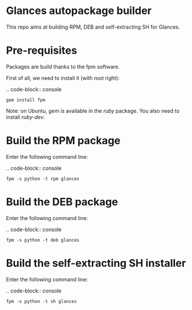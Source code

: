 Glances autopackage builder
===========================

This repo aims at building RPM, DEB and self-extracting SH for Glances.

Pre-requisites
==============

Packages are build thanks to the fpm software.

First of all, we need to install it (with root right):

.. code-block:: console

    gem install fpm

Note: on Ubuntu, *gem* is available in the *ruby* package. You also need to
install *ruby-dev*.

Build the RPM package
=====================

Enter the following command line:

.. code-block:: console

    fpm -s python -t rpm glances

Build the DEB package
=====================

Enter the following command line:

.. code-block:: console

    fpm -s python -t deb glances

Build the self-extracting SH installer
======================================

Enter the following command line:

.. code-block:: console

    fpm -s python -t sh glances
